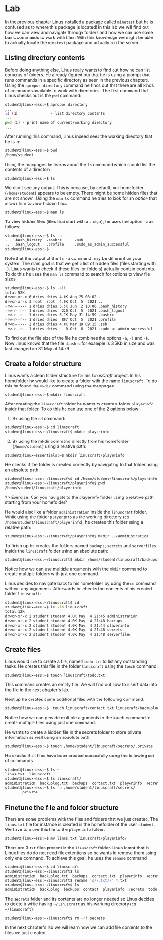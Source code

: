 # Lab <!-- {docsify-ignore} -->
In the previous chapter Linus installed a package called `minetest` but he is confused as to where this package is located! In this lab we will find out how we can view and navigate through folders and how we can use some basic commands to work with files. With this knowledge we might be able to actually locate the `minetest` package and actually run the server.

## Listing directory contents

Before doing anything else, Linus really wants to find out how he can list contents of folders. He already figured out that he is using a prompt that runs commands in a specific directory as seen in the previous chapters. Using the `apropos directory` command he finds out that there are all kinds of commands available to work with directories. The first command that Linus checks out is the `pwd` command:

```bash
student@linux-ess:~$ apropos directory
...
ls (1)               - list directory contents
...
pwd (1) - print name of current/working directory
...
```

After running this command, Linus indeed sees the working directory that he is in:

```bash
student@linux-ess:~$ pwd
/home/student
```

Using the manpages he learns about the `ls` command which should list the contents of a directory:

```bash
student@linux-ess:~$ ls
```

We don't see any output. This is because, by default, our homefolder (`/home/student`) appears to be empty. There might be some hidden files that are not shown. Using the  `man ls` command he tries to look for an _option_ that allows him to view hidden files:

```bash
student@linux-ess:~$ man ls
```

To view hidden files (files that start with a `.` sign), he uses the option `-a` as follows:
```bash
student@linux-ess:~$ ls -a
.   .bash_history  .bashrc      .ssh
..  .bash_logout   .profile     .sudo_as_admin_successful
student@linux-ess:~$
```
Note that the output of the `ls -a` command may be different on your system. The main goal is that we get a list of hidden files (files starting with `.`). Linus wants to check if these files (or folders) actually contain contents. To do this he uses the `man ls` command to search for options to view file sizes:
```bash
student@linux-ess:~$ ls -alh
total 52K
drwxr-xr-x 6 dries dries 4.0K Aug 25 08:02 .
drwxr-xr-x 3 root  root  4.0K Oct  5  2021 ..
-rw------- 1 dries dries 5.5K Jun  2 10:06 .bash_history
-rw-r--r-- 1 dries dries  220 Oct  5  2021 .bash_logout
-rw-r--r-- 1 dries dries 3.7K May 31 14:59 .bashrc
-rw-r--r-- 1 dries dries  807 Oct  5  2021 .profile
drwx------ 2 dries dries 4.0K Mar 10 09:15 .ssh
-rw-r--r-- 1 dries dries    0 Oct  6  2021 .sudo_as_admin_successful
```

To find out the file size of the file he combines the options `-a`, `-l` and `-h`.  Now Linus knows that the file  `.bashrc` for example is 3,5Kb in size and was last changed on 31 May at 14:59.

## Create a folder structure 
Linus wants a clean folder structure for his _LinusCraft_ project. In his homefolder he would like to create a folder with the name `linuscraft`. To do this he found the `mkdir` command using the manpages.

```bash
student@linux-ess:~$ mkdir linuscraft
```

After creating the `linuscraft` folder he wants to create a folder `playerinfo` inside that folder. To do this he can use one of the 2 options below:

1. By using the `cd` command:
```bash
student@linux-ess:~$ cd linuscraft
student@linux-ess:~/linuscraft$ mkdir playerinfo
```

2. By using the mkdir command directly from his homefolder (`/home/student`) using a relative path:
```bash
student@linux-essentials:~$ mkdir linuscraft/playerinfo
```

He checks if the folder is created correctly by navigating to that folder using an absolute path:
```bash
student@linux-ess:~/linuscraft$ cd /home/student/linuscraft/playerinfo
student@linux-ess:~/linuscraft/playerinfo$ pwd
/home/student/linuscraft/playerinfo
```

?> Exercise: Can you navigate to the playerinfo folder using a relative path starting from your homefolder?


He would also like a folder `administration` inside the `linuscraft` folder. While using the folder `playerinfo` as the working directory (`cd /home/student/linuscraft/playerinfo`), he creates this folder using a relative path:

```bash
student@linux-ess:~/linuscraft/playerinfo$ mkdir ../administration
```

To finish up he creates the folders named `backups`, `secrets` and `serverfiles` inside the `linuscraft` folder using an absolute path:

```bash
student@linux-ess:~/linuscraft$ mkdir /home/student/linuscraft/backups /home/student/linuscraft/secrets /home/student/linuscraft/serverfiles
```
Notice how we can use multiple arguments with the `mkdir` command to create multiple folders with just one command.

Linus decides to navigate back to his homefolder by using the `cd` command without any arguments. Afterwards he checks the contents of his created folder `linuscraft`: 

```bash
student@linux-ess:~/linuscraft$ cd
student@linux-ess:~$ ls -lh linuscraft
total 12K
drwxr-xr-x 2 student student 4.0K May  4 21:45 administration
drwxr-xr-x 2 student student 4.0K May  4 21:48 backups
drwxr-xr-x 2 student student 4.0K May  4 21:44 playerinfo
drwxr-xr-x 2 student student 4.0K May  4 21:48 secrets
drwxr-xr-x 2 student student 4.0K May  4 21:48 serverfiles
```

## Create files 
Linus would like to create a file, named `todo.txt` to list any outstanding tasks. He creates this file in the folder `linuscraft` using the `touch` command:

```bash
student@linux-ess:~$ touch linuscraft/todo.txt
```

This command creates an empty file. We will find out how to insert data into the file in the next chapter's lab.

Next up he creates some additional files with the following command:

```bash
student@linux-ess:~$  touch linuscraft/contact.txt linuscraft/backuplog.txt linus.txt
```
Notice how we can provide multiple arguments to the touch command to create multiple files using just one command.

He wants to create a hidden file in the secrets folder to store private information as well using an absolute path:

```bash
student@linux-ess:~$ touch /home/student/linuscraft/secrets/.private
```
He checks if all files have been created succesfully using the following set of commands:
```bash
student@linux-ess:~$ ls ~
linus.txt  linuscraft
student@linux-ess:~$ ls linuscraft/
administration  backuplog.txt  backups  contact.txt  playerinfo  secrets  serverfiles  todo.txt
student@linux-ess:~$ ls -a /home/student/linuscraft/secrets/
.  ..  .private
```

## Finetune the file and folder structure 

There are some problems with the files and folders that we just created. The `linus.txt` file for instance is created in the homefolder of the user `student`. We have to move this file to the `playerinfo` folder:

```bash
student@linux-ess:~$ mv linus.txt linuscraft/playerinfo/
```

There are 3 `txt` files present in the `linuscraft` folder. Linus learnt that in Linux files do do not need file extentions so he wants to remove them using only one command. To achieve this goal, he uses the `rename` command:

```bash
student@linux-ess:~$ cd linuscraft
student@linux-ess:~/linuscraft$ ls
administration  backuplog.txt  backups  contact.txt  playerinfo  secrets  todo.txt
student@linux-ess:~/linuscraft$ rename 's/\.txt//' *.txt
student@linux-ess:~/linuscraft$ ls
administration  backuplog  backups  contact  playerinfo  secrets  todo
```

The `secrets` folder and its contents are no longer needed so Linus decides to delete it while having `~/linuscraft` as his working directory (`cd ~/linuscraft`):

```bash
student@linux-ess:~/linuscraft$ rm -rf secrets
```

In the next chapter's lab we will learn how we can add file contents to the files we just created.
